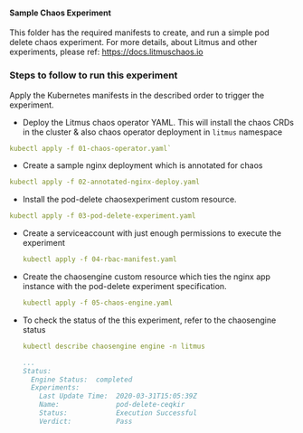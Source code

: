 #### Sample Chaos Experiment 

This folder has the required manifests to create, and run a simple pod delete chaos experiment.
For more details, about Litmus and other experiments, please ref: <https://docs.litmuschaos.io>

### Steps to follow to run this experiment

Apply the Kubernetes manifests in the described order to trigger the experiment. 

  - Deploy the Litmus chaos operator YAML. This will install the chaos CRDs in the cluster & also chaos operator deployment in `litmus` namespace

  ```yaml
  kubectl apply -f 01-chaos-operator.yaml`
  ```

  - Create a sample nginx deployment which is annotated for chaos

  ```yaml
  kubectl apply -f 02-annotated-nginx-deploy.yaml
  ```

  - Install the pod-delete chaosexperiment custom resource. 

  ```yaml
  kubectl apply -f 03-pod-delete-experiment.yaml 
  ```

  - Create a serviceaccount with just enough permissions to execute the experiment

    ```yaml
    kubectl apply -f 04-rbac-manifest.yaml
    ```
        
  - Create the chaosengine custom resource which ties the nginx app instance with the pod-delete experiment specification.

    ```yaml
    kubectl apply -f 05-chaos-engine.yaml
    ```
        
  - To check the status of the this experiment, refer to the chaosengine status
        
    ```yaml
    kubectl describe chaosengine engine -n litmus
    ```
    ```yaml
    ...
    Status:
      Engine Status:  completed
      Experiments:
        Last Update Time:  2020-03-31T15:05:39Z
        Name:              pod-delete-ceqkir
        Status:            Execution Successful
        Verdict:           Pass
    ```